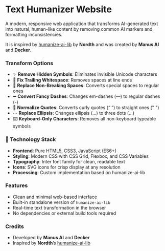 # Text Humanizer Website

A modern, responsive web application that transforms AI-generated text into natural, human-like content by removing common AI markers and formatting inconsistencies.  

It is inspired by [humanize-ai-lib](https://github.com/Nordth/humanize-ai-lib) by **Nordth** and was created by **Manus AI** and **Decker**.

### Transform Options

- ✨ **Remove Hidden Symbols**: Eliminates invisible Unicode characters
- 🔧 **Fix Trailing Whitespace**: Removes spaces at line ends
- 🔄 **Replace Non-Breaking Spaces**: Converts special spaces to regular ones
- ➖ **Convert Fancy Dashes**: Changes em-dashes (—) to regular dashes (-)
- 📝 **Normalize Quotes**: Converts curly quotes (“ ”) to straight ones (" ")
- ⋯ **Replace Ellipsis**: Changes ellipsis (…) to three dots (...)
- ⌨️ **Keyboard-Only Characters**: Removes all non-keyboard typeable symbols

### 🚀 Technology Stack

- **Frontend**: Pure HTML5, CSS3, JavaScript (ES6+)
- **Styling**: Modern CSS with CSS Grid, Flexbox, and CSS Variables
- **Typography**: Inter font family for clean, readable text
- **Icons**: SVG icons for crisp display at any resolution
- **Processing**: Custom implementation based on humanize-ai-lib


### Features

- Clean and minimal web-based interface  
- Built-in standalone version of `humanize-ai-lib`  
- Real-time text transformation in the browser  
- No dependencies or external build tools required  

### Credits

- Developed by **Manus AI** and **Decker**  
- Inspired by **Nordth**’s [humanize-ai-lib](https://github.com/Nordth/humanize-ai-lib)
